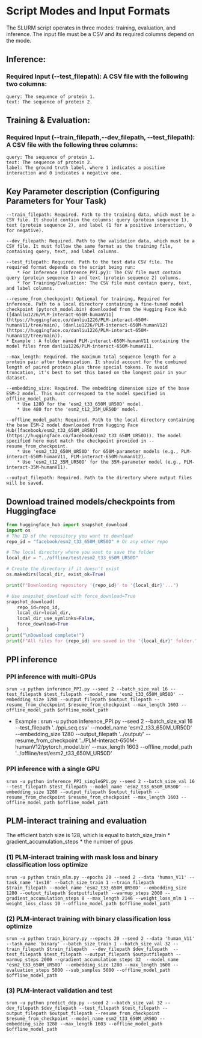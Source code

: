 # Script Modes and Input Formats

The SLURM script operates in three modes: training, evaluation, and inference. The input file must be a CSV and its required columns depend on the mode.

## Inference: 
### Required Input (--test_filepath): A CSV file with the following two columns:
    query: The sequence of protein 1.
    text: The sequence of protein 2.

## Training & Evaluation: 
### Required Input (--train_filepath,--dev_filepath, --test_filepath): A CSV file with the following three columns:
    query: The sequence of protein 1.
    text: The sequence of protein 2.
    label: The ground truth label, where 1 indicates a positive interaction and 0 indicates a negative one.

## Key Parameter description (Configuring Parameters for Your Task)

```
--train_filepath: Required. Path to the training data, which must be a CSV file. It should contain the columns: query (protein sequence 1), text (protein sequence 2), and label (1 for a positive interaction, 0 for negative).

--dev_filepath: Required. Path to the validation data, which must be a CSV file. It must follow the same format as the training file, containing query, text, and label columns.

--test_filepath: Required. Path to the test data CSV file. The required format depends on the script being run:
    * For Inference (inference_PPI.py): The CSV file must contain query (protein sequence 1) and text (protein sequence 2) columns.
    * For Training/Evaluation: The CSV file must contain query, text, and label columns.

--resume_from_checkpoint: Optional for training, Required for inference. Path to a local directory containing a fine-tuned model checkpoint (pytorch_model.bin) downloaded from the Hugging Face Hub ([danliu1226/PLM-interact-650M-humanV11](https://huggingface.co/danliu1226/PLM-interact-650M-humanV11/tree/main), [danliu1226/PLM-interact-650M-humanV12](https://huggingface.co/danliu1226/PLM-interact-650M-humanV12/tree/main)).
* Example : A folder named PLM-interact-650M-humanV11 containing the model files from danliu1226/PLM-interact-650M-humanV11.

--max_length: Required. The maximum total sequence length for a protein pair after tokenization. It should account for the combined length of paired protein plus three special tokens. To avoid truncation, it's best to set this based on the longest pair in your dataset.

--embedding_size: Required. The embedding dimension size of the base ESM-2 model. This must correspond to the model specified in offline_model_path.
    * Use 1280 for the 'esm2_t33_650M_UR50D' model.
    * Use 480 for the 'esm2_t12_35M_UR50D' model.

--offline_model_path: Required. Path to the local directory containing the base ESM-2 model downloaded from Hugging Face Hub([facebook/esm2_t33_650M_UR50D](https://huggingface.co/facebook/esm2_t33_650M_UR50D)). The model specified here must match the checkpoint provided in --resume_from_checkpoint.
    * Use 'esm2_t33_650M_UR50D' for 650M-parameter models (e.g., PLM-interact-650M-humanV11, PLM-interact-650M-humanV12).
    * Use 'esm2_t12_35M_UR50D' for the 35M-parameter model (e.g., PLM-interact-35M-humanV11).

--output_filepath: Required. Path to the directory where output files will be saved.

```

## Download trained models/checkpoints from Huggingface
```python
from huggingface_hub import snapshot_download
import os
# The ID of the repository you want to download
repo_id = "facebook/esm2_t33_650M_UR50D" # Or any other repo

# The local directory where you want to save the folder
local_dir = "../offline/test/esm2_t33_650M_UR50D"

# Create the directory if it doesn't exist
os.makedirs(local_dir, exist_ok=True)

print(f"Downloading repository '{repo_id}' to '{local_dir}'...")

# Use snapshot_download with force_download=True
snapshot_download(
    repo_id=repo_id,
    local_dir=local_dir,
    local_dir_use_symlinks=False,
    force_download=True  
)
print("\nDownload complete!")
print(f"All files for {repo_id} are saved in the '{local_dir}' folder.")
```
## PPI inference
### PPI inference with multi-GPUs

```
srun -u python inference_PPI.py --seed 2 --batch_size_val 16 --test_filepath $test_filepath --model_name 'esm2_t33_650M_UR50D' --embedding_size 1280 --output_filepath $output_filepath --resume_from_checkpoint $resume_from_checkpoint --max_length 1603 --offline_model_path $offline_model_path
```

* Example : 
srun -u python inference_PPI.py --seed 2 --batch_size_val 16 --test_filepath '../ppi_seq.csv' --model_name 'esm2_t33_650M_UR50D' --embedding_size 1280 --output_filepath '../output/' --resume_from_checkpoint '../PLM-interact-650M-humanV12/pytorch_model.bin' --max_length 1603 --offline_model_path '../offline/test/esm2_t33_650M_UR50D'


### PPI inference with a single GPU
```
srun -u python inference_PPI_singleGPU.py --seed 2 --batch_size_val 16 --test_filepath $test_filepath --model_name 'esm2_t33_650M_UR50D' --embedding_size 1280 --output_filepath $output_filepath --resume_from_checkpoint $resume_from_checkpoint --max_length 1603 --offline_model_path $offline_model_path
```


## PLM-interact training and evaluation
The efficient batch size is 128, which is equal to  batch_size_train * gradient_accumulation_steps * the number of gpus

### (1) PLM-interact training with mask loss and binary classification loss optimize
```
srun -u python train_mlm.py --epochs 20 --seed 2 --data 'human_V11' --task_name '1vs10' --batch_size_train 1 --train_filepath $train_filepath --model_name 'esm2_t33_650M_UR50D' --embedding_size 1280 --output_filepath $outputfilepath --warmup_steps 2000 --gradient_accumulation_steps 8 --max_length 2146 --weight_loss_mlm 1 --weight_loss_class 10 --offline_model_path $offline_model_path 
```
### (2) PLM-interact training with binary classification loss optimize
```
srun -u python train_binary.py --epochs 20 --seed 2 --data 'human_V11' --task_name 'binary' --batch_size_train 1 --batch_size_val 32 --train_filepath $train_filepath  --dev_filepath $dev_filepath  --test_filepath $test_filepath --output_filepath $outputfilepath --warmup_steps 2000 --gradient_accumulation_steps 32  --model_name 'esm2_t33_650M_UR50D' --embedding_size 1280 --max_length 1600 --evaluation_steps 5000 --sub_samples 5000 --offline_model_path $offline_model_path 
```

### (3) PLM-interact validation and test
```
srun -u python predict_ddp.py --seed 2 --batch_size_val 32 --dev_filepath $dev_filepath --test_filepath $test_filepath --output_filepath $output_filepath --resume_from_checkpoint $resume_from_checkpoint --model_name esm2_t33_650M_UR50D --embedding_size 1280 --max_length 1603 --offline_model_path $offline_model_path 
```
